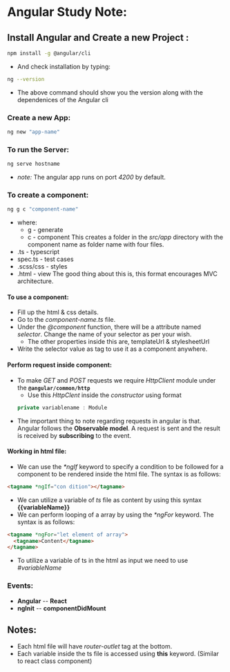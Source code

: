 # Angular Study Note:

## Install Angular and Create a new Project :
```bash
npm install -g @angular/cli 
```
  - And check installation by typing:
  ```bash
  ng --version
  ```
  - The above command should show you the version along with the dependenices of the Angular cli

### Create a new App:
```bash
ng new "app-name"
```
### To run the Server:
```bash
ng serve hostname
```
- *note:* The angular app runs on port *4200* by default.

### To create a component:
```bash
ng g c "component-name"
```
  - where:
    - g - generate
    - c - component
This creates a folder in the *src/app* directory with the component name as folder name with four files.
  - .ts - typescript 
  - spec.ts - test cases
  - .scss/css - styles
  - .html - view
The good thing about this is, this format encourages MVC architecture.

#### To use a component:
- Fill up the html & css details.
- Go to the *component-name.ts* file.
- Under the *@component* function, there will be a attribute named *selector*. Change the name of your selector as per your wish.
  - The other properties inside this are, templateUrl & stylesheetUrl   
- Write the selector value as tag to use it as a component anywhere.

#### Perform request inside component:
- To make *GET* and *POST* requests we require *HttpClient* module under the **`@angular/common/http`**
  - Use this *HttpClent* inside the *constructor* using format 
  ```ts
  private variablename : Module
  ```
- The important thing to note regarding requests in angular is that. Angular follows the **Observable model**. A request is sent and the result is received by **subscribing** to the event.

#### Working in html file:
- We can use the *\*ngIf* keyword to specify a condition to be followed for a component to be rendered inside the html file. The syntax is as follows:
```html
<tagname *ngIf="con dition"></tagname>
```
- We can utilize a variable of *ts* file as content by using this syntax **{{variableName}}**
- We can perform looping of a array by using the *\*ngFor* keyword. The syntax is as follows:
```html
<tagname *ngFor="let element of array">
  <tagname>Content</tagname>
</tagname>
```
- To utilize a variable of ts in the html as input we need to use *#variableName*

### Events:
- **Angular** -- **React**
- **ngInit** -- **componentDidMount**

## Notes:
- Each html file will have *router-outlet* tag at the bottom.
- Each variable inside the ts file is accessed using **this** keyword. (Similar to react class component)
